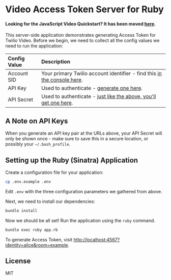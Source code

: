 # Video Access Token Server for Ruby

#### Looking for the JavaScript Video Quickstart? It has been moved [here](https://github.com/twilio/video-quickstart-js).


This server-side application demonstrates generating Access Token for Twilio Video.
Before we begin, we need to collect
all the config values we need to run the application:

| Config Value  | Description |
| :-------------  |:------------- |
Account SID | Your primary Twilio account identifier - find this [in the console here](https://www.twilio.com/console).
API Key | Used to authenticate - [generate one here](https://www.twilio.com/console/video/runtime/api-keys).
API Secret | Used to authenticate - [just like the above, you'll get one here](https://www.twilio.com/console/video/runtime/api-keys).


## A Note on API Keys

When you generate an API key pair at the URLs above, your API Secret will only
be shown once - make sure to save this in a secure location, 
or possibly your `~/.bash_profile`.

## Setting up the Ruby (Sinatra) Application

Create a configuration file for your application:

```bash
cp .env.example .env
```

Edit `.env` with the three configuration parameters we gathered from above.

Next, we need to install our dependencies:

```bash
bundle install
```

Now we should be all set! Run the application using the `ruby` command.

```bash
bundle exec ruby app.rb
```

To generate Access Token, visit [http://localhost:4567?identity=alice&room=example](http://localhost:4567?identity=alice&room=example).


## License

MIT
